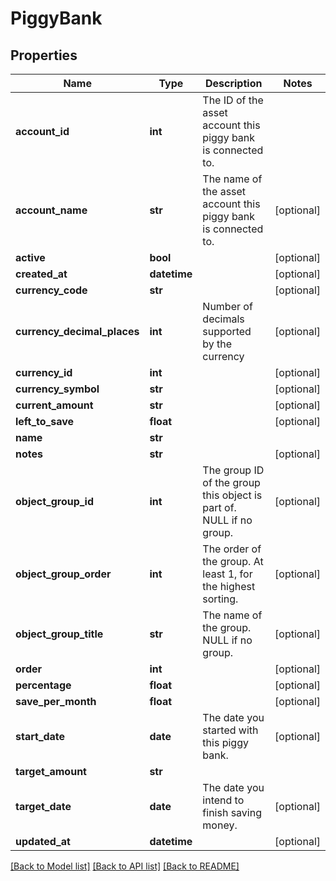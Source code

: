 # PiggyBank

## Properties
Name | Type | Description | Notes
------------ | ------------- | ------------- | -------------
**account_id** | **int** | The ID of the asset account this piggy bank is connected to. | 
**account_name** | **str** | The name of the asset account this piggy bank is connected to. | [optional] 
**active** | **bool** |  | [optional] 
**created_at** | **datetime** |  | [optional] 
**currency_code** | **str** |  | [optional] 
**currency_decimal_places** | **int** | Number of decimals supported by the currency | [optional] 
**currency_id** | **int** |  | [optional] 
**currency_symbol** | **str** |  | [optional] 
**current_amount** | **str** |  | [optional] 
**left_to_save** | **float** |  | [optional] 
**name** | **str** |  | 
**notes** | **str** |  | [optional] 
**object_group_id** | **int** | The group ID of the group this object is part of. NULL if no group. | [optional] 
**object_group_order** | **int** | The order of the group. At least 1, for the highest sorting. | [optional] 
**object_group_title** | **str** | The name of the group. NULL if no group. | [optional] 
**order** | **int** |  | [optional] 
**percentage** | **float** |  | [optional] 
**save_per_month** | **float** |  | [optional] 
**start_date** | **date** | The date you started with this piggy bank. | [optional] 
**target_amount** | **str** |  | 
**target_date** | **date** | The date you intend to finish saving money. | [optional] 
**updated_at** | **datetime** |  | [optional] 

[[Back to Model list]](../README.md#documentation-for-models) [[Back to API list]](../README.md#documentation-for-api-endpoints) [[Back to README]](../README.md)


